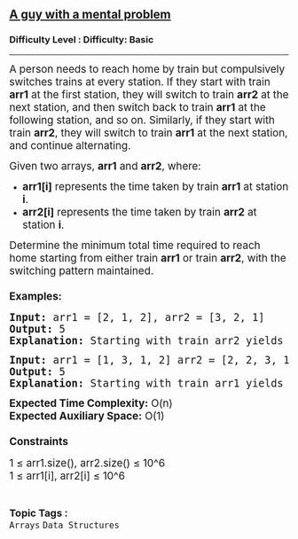 <h2><a href="https://www.geeksforgeeks.org/problems/a-guy-with-a-mental-problem1604/1?page=1&difficulty=School,Basic&sortBy=difficulty">A guy with a mental problem</a></h2><h3>Difficulty Level : Difficulty: Basic</h3><hr><div class="problems_problem_content__Xm_eO"><p><span style="font-size: 14pt;">A person needs to reach home by train but compulsively switches trains at every station. If they start with train <strong>arr1</strong> at the first station, they will switch to train <strong>arr2</strong> at the next station, and then switch back to train <strong>arr1</strong> at the following station, and so on. Similarly, if they start with train <strong>arr2</strong>, they will switch to train <strong>arr1</strong> at the next station, and continue alternating.</span></p>
<p><span style="font-size: 14pt;">Given two arrays, <strong>arr1</strong> and <strong>arr2</strong>, where:</span></p>
<ul>
<li><span style="font-size: 14pt;"><strong>arr1[i]</strong> represents the time taken by train <strong>arr1</strong> at station <strong>i</strong>.</span></li>
<li><span style="font-size: 14pt;"><strong>arr2[i]</strong> represents the time taken by train <strong>arr2</strong> at station <strong>i</strong>.</span></li>
</ul>
<p><span style="font-size: 14pt;">Determine the minimum total time required to reach home starting from either train <strong>arr1</strong> or train <strong>arr2</strong>, with the switching pattern maintained.</span></p>
<h3><span style="font-size: 14pt;">Examples:</span></h3>
<pre><span style="font-size: 14pt;"><strong>Input:</strong> arr1 = [2, 1, 2], arr2 = [3, 2, 1]</span><br><span style="font-size: 14pt;"><strong>Output:</strong> 5</span><br><span style="font-size: 14pt;"><strong>Explanation:</strong> Starting with train arr2 yields the minimum total time of 5.</span></pre>
<pre><span style="font-size: 14pt;"><strong>Input:</strong> arr1 = [1, 3, 1, 2] arr2 = [2, 2, 3, 1]</span><br><span style="font-size: 14pt;"><strong>Output:</strong> 5</span><br><span style="font-size: 14pt;"><strong>Explanation:</strong> Starting with train arr1 yields the minimum total time of 5.</span></pre>
<p><strong><span style="font-size: 14pt;">Expected Time Complexity</span></strong><span style="font-size: 14pt;"><strong>:</strong> O(n)<br></span><span style="font-size: 14pt;"><strong>Expected Auxiliary Space:</strong> </span><span style="font-size: 14pt;">O(1)</span></p>
<h3><span style="font-size: 14pt;">Constraints</span></h3>
<p><span style="font-size: 14pt;">1 ≤&nbsp;arr1.size(),&nbsp;arr2.size() ≤ 10^6<br></span><span style="font-size: 14pt;">1 ≤&nbsp;arr1[i],&nbsp;arr2[i]&nbsp;≤ 10^6</span></p></div><br><p><span style=font-size:18px><strong>Topic Tags : </strong><br><code>Arrays</code>&nbsp;<code>Data Structures</code>&nbsp;